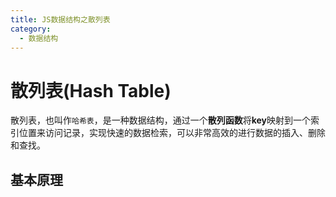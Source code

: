 ```yaml
---
title: JS数据结构之散列表
category:
  - 数据结构
---
```




# 散列表(Hash Table)

散列表，也叫作`哈希表`，是一种数据结构，通过一个**散列函数**将**key**映射到一个索引位置来访问记录，实现快速的数据检索，可以非常高效的进行数据的插入、删除和查找。

## 基本原理

